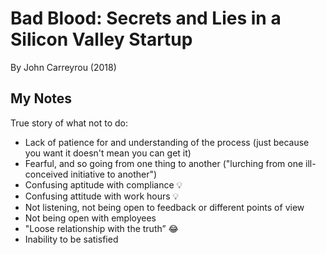 # Bad Blood: Secrets and Lies in a Silicon Valley Startup
By John Carreyrou (2018)

## My Notes

True story of what not to do:

- Lack of patience for and understanding of the process (just because you want it doesn't mean you can get it)
- Fearful, and so going from one thing to another ("lurching from one ill-conceived initiative to another")
- Confusing aptitude with compliance 💡
- Confusing attitude with work hours 💡
- Not listening, not being open to feedback or different points of view
- Not being open with employees
- "Loose relationship with the truth” 😂
- Inability to be satisfied